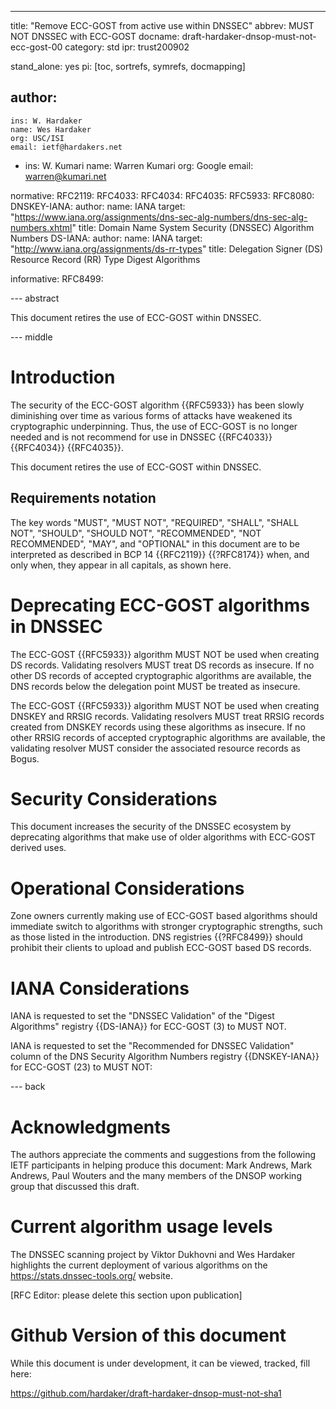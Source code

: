 ---
title: "Remove ECC-GOST from active use within DNSSEC"
abbrev: MUST NOT DNSSEC with ECC-GOST
docname: draft-hardaker-dnsop-must-not-ecc-gost-00
category: std
ipr: trust200902

stand_alone: yes
pi: [toc, sortrefs, symrefs, docmapping]

author:
  -
    ins: W. Hardaker
    name: Wes Hardaker
    org: USC/ISI
    email: ietf@hardakers.net
  -
    ins: W. Kumari
    name: Warren Kumari
    org: Google
    email: warren@kumari.net

normative:
  RFC2119:
  RFC4033:
  RFC4034:
  RFC4035:
  RFC5933:
  RFC8080:
  DNSKEY-IANA:
    author:
      name: IANA
    target: "https://www.iana.org/assignments/dns-sec-alg-numbers/dns-sec-alg-numbers.xhtml"
    title: Domain Name System Security (DNSSEC) Algorithm Numbers
  DS-IANA:
    author:
      name: IANA
    target: "http://www.iana.org/assignments/ds-rr-types"
    title: Delegation Signer (DS) Resource Record (RR) Type Digest Algorithms

informative:
  RFC8499:


--- abstract

This document retires the use of ECC-GOST within DNSSEC.

--- middle

# Introduction

The security of the ECC-GOST algorithm {{RFC5933}} has been slowly
diminishing over time as various forms of attacks have weakened its
cryptographic underpinning.  Thus, the use of ECC-GOST is no longer
needed and is not recommend for use in DNSSEC {{RFC4033}} {{RFC4034}}
{{RFC4035}}.

This document retires the use of ECC-GOST within DNSSEC.

## Requirements notation

   The key words "MUST", "MUST NOT", "REQUIRED", "SHALL", "SHALL NOT",
   "SHOULD", "SHOULD NOT", "RECOMMENDED", "NOT RECOMMENDED", "MAY",
   and "OPTIONAL" in this document are to be interpreted as described
   in BCP 14 {{RFC2119}} {{?RFC8174}} when, and only when, they appear
   in all capitals, as shown here.

# Deprecating ECC-GOST algorithms in DNSSEC

The ECC-GOST {{RFC5933}} algorithm MUST NOT be used when creating DS
records.  Validating resolvers MUST treat DS records as insecure.  If
no other DS records of accepted cryptographic algorithms are
available, the DNS records below the delegation point MUST be treated
as insecure.

The ECC-GOST {{RFC5933}} algorithm MUST NOT be used when creating
DNSKEY and RRSIG records.  Validating resolvers MUST treat RRSIG
records created from DNSKEY records using these algorithms as
insecure.  If no other RRSIG records of accepted cryptographic
algorithms are available, the validating resolver MUST consider the
associated resource records as Bogus.


# Security Considerations

This document increases the security of the DNSSEC ecosystem by
deprecating algorithms that make use of older algorithms with ECC-GOST
derived uses.

# Operational Considerations

Zone owners currently making use of ECC-GOST based algorithms should
immediate switch to algorithms with stronger cryptographic strengths,
such as those listed in the introduction.  DNS registries {{?RFC8499}}
should prohibit their clients to upload and publish ECC-GOST based DS
records.

# IANA Considerations

IANA is requested to set the "DNSSEC Validation" of the "Digest
Algorithms" registry {{DS-IANA}} for ECC-GOST (3) to MUST NOT.

IANA is requested to set the "Recommended for DNSSEC Validation"
column of the DNS Security Algorithm Numbers registry {{DNSKEY-IANA}}
for ECC-GOST (23) to MUST NOT:

--- back

# Acknowledgments

The authors appreciate the comments and suggestions from the following
IETF participants in helping produce this document: Mark Andrews, Mark
Andrews, Paul Wouters and the many members of the DNSOP working group
that discussed this draft.

# Current algorithm usage levels

The DNSSEC scanning project by Viktor Dukhovni and Wes Hardaker
highlights the current deployment of various algorithms on the
https://stats.dnssec-tools.org/ website.

[RFC Editor: please delete this section upon publication]

# Github Version of this document

While this document is under development, it can be viewed, tracked,
fill here:

https://github.com/hardaker/draft-hardaker-dnsop-must-not-sha1

